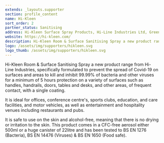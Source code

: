 ```yaml
---
extends: _layouts.supporter
section: profile_content
name: Hi-Kleen
sort_order: 2
partner_status: Sanitising
address: Hi-Kleen Surface Spray Products, Hi-Line Industries Ltd, Green Street, Burton, Burton-On-Trent, DE14 3RZ, U.K.
website: https://hi-kleen.com/
description: Hi-Kleen Room & Surface Sanitising Spray a new product range from Hi-Line Industries, specifically formulated to prevent the spread of Covid-19 on surfaces and areas to kill and inhibit 99.99% of bacteria and other viruses for a minimum of 5 hours protection on a variety of surfaces such as handles, handrails, doors, tables and desks, and other areas, of frequent contact, with a single coating. It is ideal for offices, conference centre's, sports clubs, education, and care facilities, and motor vehicles, as well as entertainment and hospitality venues including restaurants and pubs.
logo: /assets/img/supporters/hikleen.svg
logo_thumb: /assets/img/supporters/hikleen.svg
---
```


Hi-Kleen Room & Surface Sanitising Spray a new product range from Hi-Line Industries, specifically formulated to prevent the spread of Covid-19 on surfaces and areas to kill and inhibit 99.99% of bacteria and other viruses for a minimum of 5 hours protection on a variety of surfaces such as handles, handrails, doors, tables and desks, and other areas, of frequent contact, with a single coating. 

It is ideal for offices, conference centre's, sports clubs, education, and care facilities, and motor vehicles, as well as entertainment and hospitality venues including restaurants and pubs. 

It is safe to use on the skin and alcohol-free, meaning that there is no drying or irritation to the skin. This product comes in a CFC-free aerosol either 500ml or a huge canister of 22litre and has been tested to BS EN 1276 (Bacteria), BS EN 14476 (Viruses) & BS EN 1650 (Food safe).